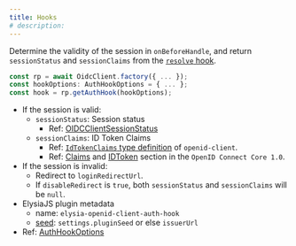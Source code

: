 ```yaml
---
title: Hooks
# description:
---
```


Determine the validity of the session in `onBeforeHandle`, and return `sessionStatus` and `sessionClaims` from the [`resolve` hook](https://elysiajs.com/life-cycle/before-handle.html#resolve).

```typescript
const rp = await OidcClient.factory({ ... });
const hookOptions: AuthHookOptions = { ... };
const hook = rp.getAuthHook(hookOptions);
```

- If the session is valid:
    - `sessionStatus`: Session status
        - Ref: [OIDCClientSessionStatus](https://macropygia.github.io/elysia-openid-client/interfaces/types.OIDCClientSessionStatus.html)
    - `sessionClaims`: ID Token Claims
        - Ref: [`IdTokenClaims` type definition](https://github.com/panva/node-openid-client/blob/main/types/index.d.ts) of `openid-client`.
        - Ref: [Claims](https://openid.net/specs/openid-connect-core-1_0.html#IDToken) and [IDToken](https://openid.net/specs/openid-connect-core-1_0.html#IDToken) section in the `OpenID Connect Core 1.0`.
- If the session is invalid:
    - Redirect to `loginRedirectUrl`.
    - If `disableRedirect` is `true`, both `sessionStatus` and `sessionClaims` will be `null`.
- ElysiaJS plugin metadata
    - name: `elysia-openid-client-auth-hook`
    - [seed](https://elysiajs.com/essential/plugin#plugin-deduplication): `settings.pluginSeed` or else `issuerUrl`
- Ref: [AuthHookOptions](https://macropygia.github.io/elysia-openid-client/interfaces/types.AuthHookOptions.html)
